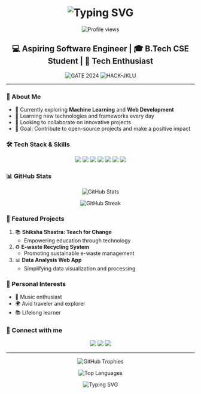 <h1 align="center">
  <img src="https://readme-typing-svg.herokuapp.com?font=Fira+Code&size=40&duration=3000&pause=1000&color=2E97F7&center=true&vCenter=true&width=600&height=100&lines=Hello%2C+I'm+Jayani+Abhiram!;Welcome+to+my+GitHub!;Let's+code+the+future!" alt="Typing SVG" />
</h1>

<p align="center">
  <img src="https://komarev.com/ghpvc/?username=jayaniabhiram&color=blueviolet" alt="Profile views" />
</p>

<h2 align="center">💻 Aspiring Software Engineer | 🎓 B.Tech CSE Student | 🚀 Tech Enthusiast</h2>

<p align="center">
  <img src="https://img.shields.io/badge/GATE_2024-81.94_Percentile-brightgreen" alt="GATE 2024" />
  <img src="https://img.shields.io/badge/HACK--JKLU-2nd_Runner_Up-orange" alt="HACK-JKLU" />
</p>

---

### 🚀 About Me

- 🔭 Currently exploring **Machine Learning** and **Web Development**
- 🌱 Learning new technologies and frameworks every day
- 👯 Looking to collaborate on innovative projects
- 🎯 Goal: Contribute to open-source projects and make a positive impact

### 🛠️ Tech Stack & Skills

<p align="center">
  <img src="https://img.shields.io/badge/Python-3776AB?style=for-the-badge&logo=python&logoColor=white" />
  <img src="https://img.shields.io/badge/C++-00599C?style=for-the-badge&logo=c%2B%2B&logoColor=white" />
  <img src="https://img.shields.io/badge/JavaScript-F7DF1E?style=for-the-badge&logo=javascript&logoColor=black" />
  <img src="https://img.shields.io/badge/React-61DAFB?style=for-the-badge&logo=react&logoColor=black" />
  <img src="https://img.shields.io/badge/Node.js-339933?style=for-the-badge&logo=nodedotjs&logoColor=white" />
  <img src="https://img.shields.io/badge/PHP-777BB4?style=for-the-badge&logo=php&logoColor=white" />
  <img src="https://img.shields.io/badge/MySQL-4479A1?style=for-the-badge&logo=mysql&logoColor=white" />
</p>

### 📊 GitHub Stats

<p align="center">
  <img src="https://github-readme-stats.vercel.app/api?username=jayaniabhiram&show_icons=true&theme=radical" alt="GitHub Stats" />
</p>

<p align="center">
  <img src="https://github-readme-streak-stats.herokuapp.com/?user=jayaniabhiram&theme=radical" alt="GitHub Streak" />
</p>

### 🌟 Featured Projects

1. 📚 **Shiksha Shastra: Teach for Change**
   - Empowering education through technology
2. ♻️ **E-waste Recycling System**
   - Promoting sustainable e-waste management
3. 📊 **Data Analysis Web App**
   - Simplifying data visualization and processing

### 🎵 Personal Interests

- 🎸 Music enthusiast
- 🌍 Avid traveler and explorer
- 📚 Lifelong learner

### 🔗 Connect with me

<p align="center">
  <a href="https://www.linkedin.com/in/jayaniabhiram"><img src="https://img.shields.io/badge/LinkedIn-0077B5?style=for-the-badge&logo=linkedin&logoColor=white" /></a>
  <a href="https://github.com/jayaniabhiram"><img src="https://img.shields.io/badge/GitHub-100000?style=for-the-badge&logo=github&logoColor=white" /></a>
  <a href="mailto:jayaniabhiram@gmail.com"><img src="https://img.shields.io/badge/Email-D14836?style=for-the-badge&logo=gmail&logoColor=white" /></a>
</p>

---

<p align="center">
  <img src="https://github-profile-trophy.vercel.app/?username=jayaniabhiram&theme=darkhub&column=7&margin-w=15&margin-h=15" alt="GitHub Trophies" />
</p>

<p align="center">
  <img src="https://github-readme-stats.vercel.app/api/top-langs/?username=jayaniabhiram&layout=compact&theme=radical" alt="Top Languages" />
</p>

<div align="center">
  <img src="https://readme-typing-svg.herokuapp.com?font=Fira+Code&pause=1000&color=2E97F7&center=true&vCenter=true&width=435&lines=Thanks+for+visiting+my+profile!;Let's+connect+and+create+together!;Happy+coding!+😊" alt="Typing SVG" />
</div>
